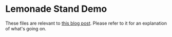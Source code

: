 Lemonade Stand Demo
===================

These files are relevant to [this blog post](http://www.thewholepython.com/2015/03/does-your-code-even-work.html). Please refer to it for an explanation of what's going on.

